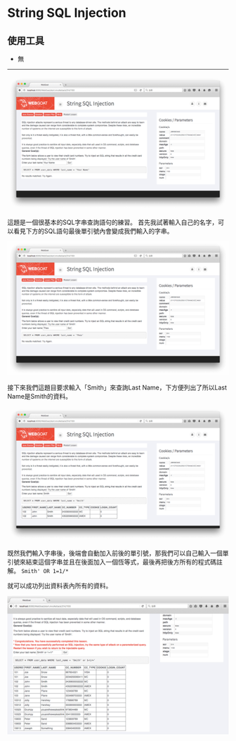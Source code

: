 String SQL Injection
===
使用工具
----
*    無

* * *
![String_SQL_Injection-01](../_Screenshot/Injection_Flaws/String_SQL_Injection/String_SQL_Injection-01.png)

這題是一個很基本的SQL字串查詢語句的練習。
首先我試著輸入自己的名字，可以看見下方的SQL語句最後單引號內會變成我們輸入的字串。

![String_SQL_Injection-02](../_Screenshot/Injection_Flaws/String_SQL_Injection/String_SQL_Injection-02.png)

接下來我們這題目要求輸入「Smith」來查詢Last Name，下方便列出了所以Last Name是Smith的資料。

![String_SQL_Injection-03](../_Screenshot/Injection_Flaws/String_SQL_Injection/String_SQL_Injection-03.png)

既然我們輸入字串後，後端會自動加入前後的單引號，那我們可以自己輸入一個單引號來結束這個字串並且在後面加入一個恆等式，最後再把後方所有的程式碼註解。
`Smith' OR 1=1/*`

就可以成功列出資料表內所有的資料。

![String_SQL_Injection-04](../_Screenshot/Injection_Flaws/String_SQL_Injection/String_SQL_Injection-04.png)
